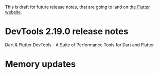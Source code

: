 This is draft for future release notes, that are going to land on
[the Flutter website](https://docs.flutter.dev/development/tools/devtools/release-notes).

# DevTools 2.19.0 release notes

Dart & Flutter DevTools - A Suite of Performance Tools for Dart and Flutter

# Memory updates


